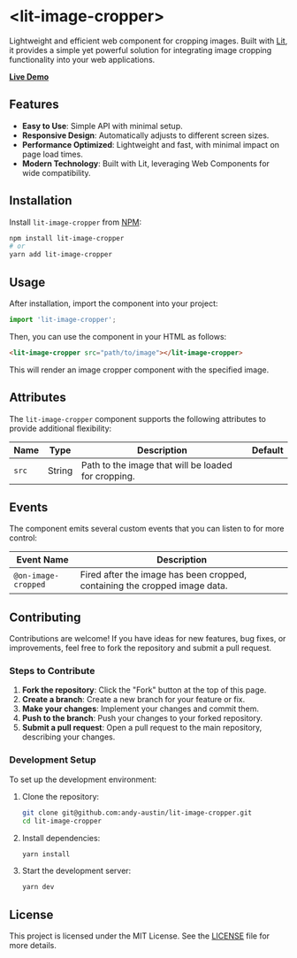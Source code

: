 # \<lit-image-cropper\>

Lightweight and efficient web component for cropping images. Built with [Lit](https://lit.dev/), it provides a simple
yet powerful solution for integrating image cropping functionality into your web applications.

<a href="https://lit-image-cropper.vercel.app/" target="_blank">**Live Demo**</a>

## Features

- **Easy to Use**: Simple API with minimal setup.
- **Responsive Design**: Automatically adjusts to different screen sizes.
- **Performance Optimized**: Lightweight and fast, with minimal impact on page load times.
- **Modern Technology**: Built with Lit, leveraging Web Components for wide compatibility.

## Installation

Install `lit-image-cropper` from [NPM](https://www.npmjs.com/package/lit-image-cropper):

```sh
npm install lit-image-cropper
# or
yarn add lit-image-cropper
```

## Usage

After installation, import the component into your project:

```js
import 'lit-image-cropper';
```

Then, you can use the component in your HTML as follows:

```html
<lit-image-cropper src="path/to/image"></lit-image-cropper>
```

This will render an image cropper component with the specified image.

## Attributes

The `lit-image-cropper` component supports the following attributes to provide additional flexibility:

| Name  | Type   | Description                                         | Default |
| ----- | ------ | --------------------------------------------------- | ------- |
| `src` | String | Path to the image that will be loaded for cropping. |         |

## Events

The component emits several custom events that you can listen to for more control:

| Event Name          | Description                                                                |
| ------------------- | -------------------------------------------------------------------------- |
| `@on-image-cropped` | Fired after the image has been cropped, containing the cropped image data. |

## Contributing

Contributions are welcome! If you have ideas for new features, bug fixes, or improvements, feel free to fork the
repository and submit a pull request.

### Steps to Contribute

1. **Fork the repository**: Click the "Fork" button at the top of this page.
2. **Create a branch**: Create a new branch for your feature or fix.
3. **Make your changes**: Implement your changes and commit them.
4. **Push to the branch**: Push your changes to your forked repository.
5. **Submit a pull request**: Open a pull request to the main repository, describing your changes.

### Development Setup

To set up the development environment:

1. Clone the repository:

   ```sh
   git clone git@github.com:andy-austin/lit-image-cropper.git
   cd lit-image-cropper
   ```

2. Install dependencies:

   ```sh
   yarn install
   ```

3. Start the development server:
   ```sh
   yarn dev
   ```

## License

This project is licensed under the MIT License. See the [LICENSE](./LICENSE) file for more details.
